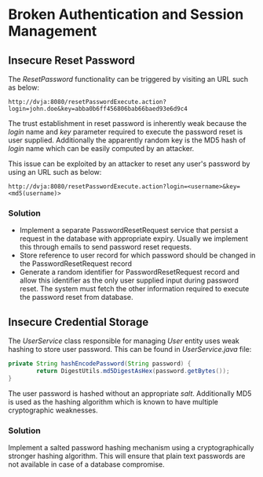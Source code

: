 # Broken Authentication and Session Management

## Insecure Reset Password

The _ResetPassword_ functionality can be triggered by visiting an URL such as below:

```http
http://dvja:8080/resetPasswordExecute.action?login=john.doe&key=abba0b6ff456806bab66baed93e6d9c4
```

The trust establishment in reset password is inherently weak because the _login_ name and _key_ parameter required to
execute the password reset is user supplied. Additionally the apparently random key is the MD5 hash of _login_ name
which can be easily computed by an attacker.

This issue can be exploited by an attacker to reset any user's password by using an URL such as below:

```http
http://dvja:8080/resetPasswordExecute.action?login=<username>&key=<md5(username)>
```

### Solution

* Implement a separate PasswordResetRequest service that persist a request in the database with appropriate expiry. Usually we implement this through emails to send password reset requests.
* Store reference to user record for which password should be changed in the PasswordResetRequest record
* Generate a random identifier for PasswordResetRequest record and allow this identifier as the only user supplied input
  during password reset. The system must fetch the other information required to execute the password reset from
  database.

## Insecure Credential Storage

The _UserService_ class responsible for managing _User_ entity uses weak hashing to store user password. This can be
found in _UserService.java_ file:

```java
private String hashEncodePassword(String password) {
        return DigestUtils.md5DigestAsHex(password.getBytes());
}
```

The user password is hashed without an appropriate _salt_. Additionally MD5 is used as the hashing algorithm which is
known to have multiple cryptographic weaknesses.

### Solution

Implement a salted password hashing mechanism using a cryptographically stronger hashing algorithm. This will ensure
that plain text passwords are not available in case of a database compromise.



